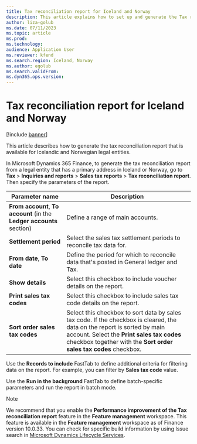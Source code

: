 ```yaml
---
title: Tax reconciliation report for Iceland and Norway
description: This article explains how to set up and generate the Tax reconciliation report for legal entities that have a primary address in Iceland or Norway.
author: liza-golub
ms.date: 07/11/2023
ms.topic: article
ms.prod: 
ms.technology: 
audience: Application User
ms.reviewer: kfend
ms.search.region: Iceland, Norway
ms.author: egolub
ms.search.validFrom: 
ms.dyn365.ops.version: 
---
```


# Tax reconciliation report for Iceland and Norway

[!include [banner](../../includes/banner.md)]

This article describes how to generate the tax reconciliation report that is available for Icelandic and Norwegian legal entities.

In Microsoft Dynamics 365 Finance, to generate the tax reconciliation report from a legal entity that has a primary address in Iceland or Norway, go to **Tax** \> **Inquiries and reports** \> **Sales tax reports** \> **Tax reconciliation report**. Then specify the parameters of the report.

| Parameter name | Description |
|----------------|-------------|
| **From account**, **To account** (in the **Ledger accounts** section) | Define a range of main accounts. |
| **Settlement period** | Select the sales tax settlement periods to reconcile tax data for. |
| **From date**, **To date** | Define the period for which to reconcile data that's posted in General ledger and Tax. |
| **Show details** | Select this checkbox to include voucher details on the report. |
| **Print sales tax codes** | Select this checkbox to include sales tax code details on the report. |
| **Sort order sales tax codes** | Select this checkbox to sort data by sales tax code. If the checkbox is cleared, the data on the report is sorted by main account. Select the **Print sales tax codes** checkbox together with the **Sort order sales tax codes** checkbox. |

Use the **Records to include** FastTab to define additional criteria for filtering data on the report. For example, you can filter by **Sales tax code** value.

Use the **Run in the background** FastTab to define batch-specific parameters and run the report in batch mode.

> [!NOTE]
> We recommend that you enable the **Performance improvement of the Tax reconciliation report** feature in the **Feature management** workspace. This feature is available in the **Feature management** workspace as of Finance version 10.0.33. You can check for specific build information by using Issue search in [Microsoft Dynamics Lifecycle Services](https://lcs.dynamics.com/).
